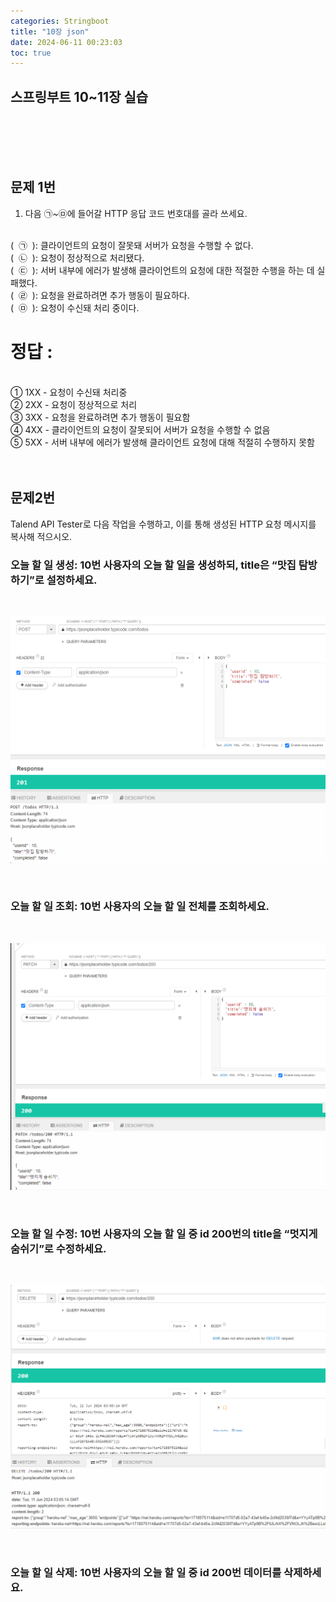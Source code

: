 ```yaml
---
categories: Stringboot
title: "10장 json"
date: 2024-06-11 00:23:03
toc: true
---
```


## 스프링부트 10~11장 실습

  <br> 
  <br>
  <br>
  <br>

## 문제 1번

1. 다음 ㉠~㉤에 들어갈 HTTP 응답 코드 번호대를 골라 쓰세요.<br>
<br>
(  ㉠  ): 클라이언트의 요청이 잘못돼 서버가 요청을 수행할 수 없다. <br>
(  ㉡  ): 요청이 정상적으로 처리됐다. <br>
(  ㉢  ): 서버 내부에 에러가 발생해 클라이언트의 요청에 대한 적절한 수행을 하는 데 실패했다. <br>
(  ㉣  ): 요청을 완료하려면 추가 행동이 필요하다. <br>
(  ㉤  ): 요청이 수신돼 처리 중이다. <br>

# 정답 :
<br>
① 1XX  - 요청이 수신돼 처리중<br>
② 2XX - 요청이 정상적으로 처리<br>
③ 3XX - 요청을 완료하려면 추가 행동이 필요함<br>
④ 4XX - 클라이언트의 요청이 잘못되어 서버가 요청을 수행할 수 없음<br>
⑤ 5XX - 서버 내부에 에러가 발생해 클라이언트 요청에 대해 적절히 수행하지 못함<br>

<br>
<br>

## 문제2번
Talend API Tester로 다음 작업을 수행하고, 이를 통해 생성된 HTTP 요청 메시지를 복사해 적으시오.

### 오늘 할 일 생성: 10번 사용자의 오늘 할 일을 생성하되, title은 “맛집 탐방하기”로 설정하세요.
<br>

![test](https://github.com/leejieun9/leejieun9.github.io/blob/master/docs/assets/images/selfcheak1.PNG?raw=true)

<br>

### 오늘 할 일 조회: 10번 사용자의 오늘 할 일 전체를 조회하세요.

<br>

![test](https://github.com/leejieun9/leejieun9.github.io/blob/master/docs/assets/images/selfcheak2.png?raw=true)

<br>

### 오늘 할 일 수정: 10번 사용자의 오늘 할 일 중 id 200번의 title을 “멋지게 숨쉬기”로 수정하세요.

<br>

![test](https://github.com/leejieun9/leejieun9.github.io/blob/master/docs/assets/images/selfcheak3.png?raw=true)

<br>

### 오늘 할 일 삭제: 10번 사용자의 오늘 할 일 중 id 200번 데이터를 삭제하세요.

<br>
<br>
<br>
